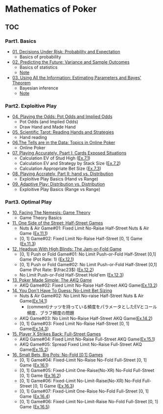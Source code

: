 # Mathematics of Poker

## TOC

### Part1. Basics

- [01. Decisions Under Risk: Probability and Expectation](/chapter01/main.md)
  - Basics of probability
- [02. Predicting the Future: Variance and Sample Outcomes](/chapter02/main.md)
  - Basics of statistics
  - [Note](/chapter02/note.md)
- [03. Using All the Information: Estimating Parameters and Bayes' Theorem](/chapter03/main.md)
  - Bayesian inference
  - [Note](/chapter03/note.md)

### Part2. Exploitive Play

- [04. Playing the Odds: Pot Odds and Implied Odds](/chapter04/main.md)
  - Pot Odds (and Implied Odds)
  - Draw Hand and Made Hand
- [05. Scientific Tarot: Reading Hands and Strategies](/chapter05/main.md)
  - Hand reading
- [06.The Tells are in the Data: Topics in Online Poker](/chapter06/main.md)
  - Online Poker
- [07. Playing Accurately, Psart I: Cards Exposed Situations](/chapter07/main.md)
  - Calculation EV of Stud High ([Ex.7.1](/chapter07/main.md#ex7-1))
  - Calculation EV and Strategy by Stack Size ([Ex.7.2](/chapter07/main.md#ex7-2))
  - Calculation Appropriate Bet Size ([Ex.7.3](/chapter07/main.md#ex7-3))
- [08. Playing Accrately, Part Ⅱ: hand vs. Distribution](/chapter08/main.md)
  - Exploitive Play Basics (Hand vs Range)
- [09. Adaptive Play: Distribution vs. Distribution](/chapter09/main.md)
  - Exploitive Play Basics (Range vs Range)

### Part3. Optimal Play

- [10. Facing The Nemesis: Game Theory](/chapter10/main.md)
  - Game Theory Basics
- [11. One Side of the Street: Half-Street Games](/chapter11/main.md)
  - Nuts & Air Game#01: Fixed Limit No-Raise Half-Street Nuts & Air Game ([Ex.11.1](/chapter11/main.md#ex111-透視のゲーム))
  - \[0, 1\] Game#02: Fixed Limit No-Raise Half-Street \[0, 1\] Game ([Ex.11.3](/chapter11/main.md#ex113-0-1game2))
- [12. Headsup With High Blinds: The Jam-or-Fold Game](/chapter12/main.md)
  - \[0, 1\] Push or Fold Game#01: No Limit Push-or-Fold Half-Street \[0,1\] Game (Pot Rate: 1) ([Ex.12.1](/chapter12/main.md#ex121-01push-or-fold-game1))
  - \[0, 1\] Push or Fold Game#02: No Limit Push-or-Fold Half-Street \[0,1\] Game (Pot Rate: $\frac23$) ([Ex.12.2](/chapter12/main.md#ex122-01push-or-fold-game2))
  - No Limit Push-or-Fold Half-Street Hold'em ([Ex.12.3](/chapter12/main.md#ex123-push-or-fold-nlh))
- [13. Poker Made Simple: The AKQ Game](/chapter13/main.md)
  - AKQ Game#02: Fixed Limit No-Raise Half-Street AKQ Game([Ex.13.2](/chapter13/main.md#ex132-akq-game-2))
- [14. You Don't Have To Guess: No-Limit Bet Sizing](/chapter14/main.md)
  - Nuts & Air Game#02: No Limit No-raise Half-Street Nuts & Air Game([Ex.14.1](chapter14/main.md#ex141-half-street-no-limit-clairvoyance-game))
    - (comment)ナッツを持っている頻度をパラメータとしたEVとコール頻度、ブラフ頻度の問題
  - AKQ Game#03: No Limit No-Raise Half-Street AKQ Game([Ex.14.2](/chapter14/main.md#ex142-akq-game-3))
  - \[0, 1\] Game#03: Fixed Limit No-Raise Half-Street \[0, 1\] Game([Ex.14.3](/chapter14/main.md#ex143-01game-3))
- [15. Player X Strikes Back: Full-Street Games](/chapter15/main.md)
  - AKQ Game#04: Fixed Limit No-Raise Full-Street AKQ Game([Ex.15.1](/chapter15/main.md#ex151-akqgame4))
  - AKQ Game#05: Spread Fixed Limit No-Raise Full-Street AKQ Game([Ex.15.2](/chapter15/main.md#ex152-akqgame5))
- [16. Small Bets, Big Pots: No-Fold \[0,1\] Games](/chapter16/main.md)
  - \[0, 1\] Game#04: Fixed-Limit No-Raise No-Fold Full-Street \[0, 1\] Game ([Ex.16.1](/chapter16/main.md#ex161-01game4))
  - \[0, 1\] Game#05: Fixed-Limit One-Raise(No-XR) No-Fold Full-Street \[0, 1\] Game ([Ex.16.2](/chapter16/main.md#ex162---01game5))
  - \[0, 1\] Game#06: Fixed-Limit No-Limit-Raise(No-XR) No-Fold Full-Street \[0, 1\] Game ([Ex.16.3](/chapter16/main.md#ex163-01game6-raise-game))
  - \[0, 1\] Game#07: Fixed-Limit One-Raise No-Fold Full-Street \[0, 1\] Game ([Ex.16.4](/chapter16/main.md#ex164-01-game7))
  - \[0, 1\] Game#06: Fixed-Limit No-Limit-Raise No-Fold Full-Street \[0, 1\] Game ([Ex.16.5](/chapter16/main.md#ex165-01-game8-チェックレイズによるレイズゲーム))
